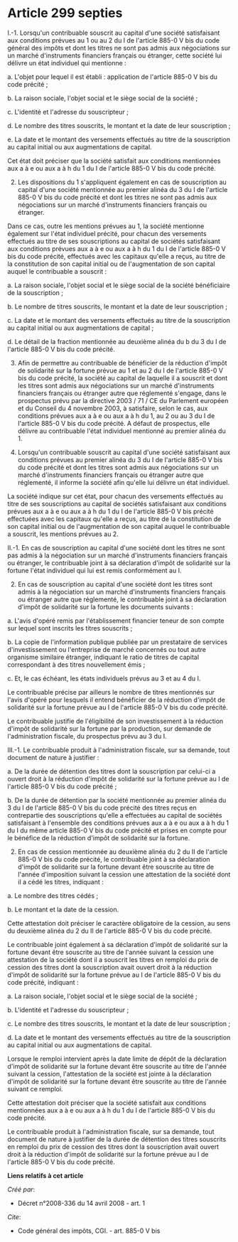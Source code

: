 # Article 299 septies

I.-1. Lorsqu'un contribuable souscrit au capital d'une société satisfaisant aux conditions prévues au 1 ou au 2 du I de
l'article 885-0 V bis du code général des impôts et dont les titres ne sont pas admis aux négociations sur un marché
d'instruments financiers français ou étranger, cette société lui délivre un état individuel qui mentionne : 

a. L'objet pour lequel il est établi : application de l'article 885-0 V bis du code précité ; 

b. La raison sociale, l'objet social et le siège social de la société ; 

c. L'identité et l'adresse du souscripteur ; 

d. Le nombre des titres souscrits, le montant et la date de leur souscription ; 

e. La date et le montant des versements effectués au titre de la souscription au capital initial ou aux augmentations de
capital. 

Cet état doit préciser que la société satisfait aux conditions mentionnées aux a à e ou aux a à h du 1 du I de l'article
885-0 V bis du code précité. 

2. Les dispositions du 1 s'appliquent également en cas de souscription au capital d'une société mentionnée au premier alinéa
du 3 du I de l'article 885-0 V bis du code précité et dont les titres ne sont pas admis aux négociations sur un marché
d'instruments financiers français ou étranger. 

Dans ce cas, outre les mentions prévues au 1, la société mentionne également sur l'état individuel précité, pour chacun des
versements effectués au titre de ses souscriptions au capital de sociétés satisfaisant aux conditions prévues aux a à e ou
aux a à h du 1 du I de l'article 885-0 V bis du code précité, effectués avec les capitaux qu'elle a reçus, au titre de la
constitution de son capital initial ou de l'augmentation de son capital auquel le contribuable a souscrit : 

a. La raison sociale, l'objet social et le siège social de la société bénéficiaire de la souscription ; 

b. Le nombre de titres souscrits, le montant et la date de leur souscription ; 

c. La date et le montant des versements effectués au titre de la souscription au capital initial ou aux augmentations de
capital ; 

d. Le détail de la fraction mentionnée au deuxième alinéa du b du 3 du I de l'article 885-0 V bis du code précité. 

3. Afin de permettre au contribuable de bénéficier de la réduction d'impôt de solidarité sur la fortune prévue au 1 et au 2
du I de l'article 885-0 V bis du code précité, la société au capital de laquelle il a souscrit et dont les titres sont admis
aux négociations sur un marché d'instruments financiers français ou étranger autre que réglementé s'engage, dans le
prospectus prévu par la directive 2003 / 71 / CE du Parlement européen et du Conseil du 4 novembre 2003, à satisfaire, selon
le cas, aux conditions prévues aux a à e ou aux a à h du 1, au 2 ou au 3 du I de l'article 885-0 V bis du code précité. A
défaut de prospectus, elle délivre au contribuable l'état individuel mentionné au premier alinéa du 1. 

4. Lorsqu'un contribuable souscrit au capital d'une société satisfaisant aux conditions prévues au premier alinéa du 3 du I
de l'article 885-0 V bis du code précité et dont les titres sont admis aux négociations sur un marché d'instruments
financiers français ou étranger autre que réglementé, il informe la société afin qu'elle lui délivre un état individuel. 

La société indique sur cet état, pour chacun des versements effectués au titre de ses souscriptions au capital de sociétés
satisfaisant aux conditions prévues aux a à e ou aux a à h du 1 du I de l'article 885-0 V bis précité effectuées avec les
capitaux qu'elle a reçus, au titre de la constitution de son capital initial ou de l'augmentation de son capital auquel le
contribuable a souscrit, les mentions prévues au 2. 

II.-1. En cas de souscription au capital d'une société dont les titres ne sont pas admis à la négociation sur un marché
d'instruments financiers français ou étranger, le contribuable joint à sa déclaration d'impôt de solidarité sur la fortune
l'état individuel qui lui est remis conformément au I. 

2. En cas de souscription au capital d'une société dont les titres sont admis à la négociation sur un marché d'instruments
financiers français ou étranger autre que réglementé, le contribuable joint à sa déclaration d'impôt de solidarité sur la
fortune les documents suivants : 

a. L'avis d'opéré remis par l'établissement financier teneur de son compte sur lequel sont inscrits les titres souscrits ; 

b. La copie de l'information publique publiée par un prestataire de services d'investissement ou l'entreprise de marché
concernés ou tout autre organisme similaire étranger, indiquant le ratio de titres de capital correspondant à des titres
nouvellement émis ; 

c. Et, le cas échéant, les états individuels prévus au 3 et au 4 du I. 

Le contribuable précise par ailleurs le nombre de titres mentionnés sur l'avis d'opéré pour lesquels il entend bénéficier de
la réduction d'impôt de solidarité sur la fortune prévue au I de l'article 885-0 V bis du code précité. 

Le contribuable justifie de l'éligibilité de son investissement à la réduction d'impôt de solidarité sur la fortune par la
production, sur demande de l'administration fiscale, du prospectus prévu au 3 du I. 

III.-1. Le contribuable produit à l'administration fiscale, sur sa demande, tout document de nature à justifier : 

a. De la durée de détention des titres dont la souscription par celui-ci a ouvert droit à la réduction d'impôt de solidarité
sur la fortune prévue au I de l'article 885-0 V bis du code précité ; 

b. De la durée de détention par la société mentionnée au premier alinéa du 3 du I de l'article 885-0 V bis du code précité
des titres reçus en contrepartie des souscriptions qu'elle a effectuées au capital de sociétés satisfaisant à l'ensemble des
conditions prévues aux a à e ou aux a à h du 1 du I du même article 885-0 V bis du code précité et prises en compte pour le
bénéfice de la réduction d'impôt de solidarité sur la fortune. 

2. En cas de cession mentionnée au deuxième alinéa du 2 du II de l'article 885-0 V bis du code précité, le contribuable joint
à sa déclaration d'impôt de solidarité sur la fortune devant être souscrite au titre de l'année d'imposition suivant la
cession une attestation de la société dont il a cédé les titres, indiquant : 

a. Le nombre des titres cédés ; 

b. Le montant et la date de la cession. 

Cette attestation doit préciser le caractère obligatoire de la cession, au sens du deuxième alinéa du 2 du II de l'article
885-0 V bis du code précité. 

Le contribuable joint également à sa déclaration d'impôt de solidarité sur la fortune devant être souscrite au titre de
l'année suivant la cession une attestation de la société dont il a souscrit les titres en remploi du prix de cession des
titres dont la souscription avait ouvert droit à la réduction d'impôt de solidarité sur la fortune prévue au I de l'article
885-0 V bis du code précité, indiquant : 

a. La raison sociale, l'objet social et le siège social de la société ; 

b. L'identité et l'adresse du souscripteur ; 

c. Le nombre des titres souscrits, le montant et la date de leur souscription ; 

d. La date et le montant des versements effectués au titre de la souscription au capital initial ou aux augmentations de
capital. 

Lorsque le remploi intervient après la date limite de dépôt de la déclaration d'impôt de solidarité sur la fortune devant
être souscrite au titre de l'année suivant la cession, l'attestation de la société est jointe à la déclaration d'impôt de
solidarité sur la fortune devant être souscrite au titre de l'année suivant ce remploi. 

Cette attestation doit préciser que la société satisfait aux conditions mentionnées aux a à e ou aux a à h du 1 du I de
l'article 885-0 V bis du code précité. 

Le contribuable produit à l'administration fiscale, sur sa demande, tout document de nature à justifier de la durée de
détention des titres souscrits en remploi du prix de cession des titres dont la souscription avait ouvert droit à la
réduction d'impôt de solidarité sur la fortune prévue au I de l'article 885-0 V bis du code précité.

**Liens relatifs à cet article**

_Créé par_:

  - Décret n°2008-336 du 14 avril 2008 - art. 1

_Cite_:

  - Code général des impôts, CGI. - art. 885-0 V bis
